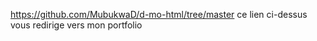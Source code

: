 https://github.com/MubukwaD/d-mo-html/tree/master
ce lien ci-dessus vous redirige vers mon portfolio
